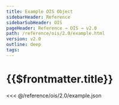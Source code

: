 ```yaml
---
title: Example OIS Object
sidebarHeader: Reference
sidebarSubHeader: OIS
pageHeader: Reference → OIS → v2.0
path: /reference/ois/2.0/example.html
version: v2.0
outline: deep
tags:
---
```


<VersionWarning/>

<PageHeader/>

<SearchHighlight/>

<FlexStartTag/>

# {{$frontmatter.title}}

<<< @/reference/ois/2.0/example.json

<FlexEndTag/>
